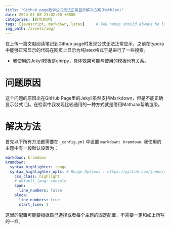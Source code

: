 ```yaml
---
title: "Github page数学公式无法正常显示解决方案(MathJax)"
date: 2024-01-08 23:02:00 +0800
categories: [踩坑总结]
tags: [javascript, markdown, latex]     # TAG names should always be lowercase
img_path: /assets/img/
---
```


在上传一篇文献阅读笔记到Github page时发现公式无法正常显示，之前在typora中能够正常显示的代码在网页上显示为纯latex格式于是进行了一些搜索。

- 我使用的Jekyll模板是chirpy，具体效果可能与使用的模板也有关系。


# 问题原因

这个问题的原因出在GitHub Page里的Jekyll虽然支持Markdown，但是不能正确显示公式 [[1](https://zhuanlan.zhihu.com/p/36302775)]。在检索中我发现比较通用的一种方式就是借用MathJax帮助渲染。

# 解决方法

首先以下所有方法都需要在 `_config.yml` 中设置 `markdown: kramdown`. 我使用的主题中有一段默认设置为：

```yaml
markdown: kramdown
kramdown:
  syntax_highlighter: rouge
  syntax_highlighter_opts: # Rouge Options › https://github.com/jneen/rouge#full-options
    css_class: highlight
    # default_lang: console
    span:
      line_numbers: false
    block:
      line_numbers: true
      start_line: 1
```

这里的配置可能要根据自己选择或者每个主题的固定配置，不需要一定和如上所写的一样。

